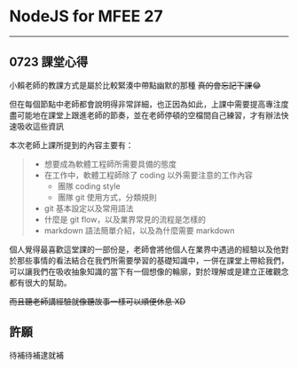 # NodeJS for MFEE 27
---

## 0723 課堂心得

小賴老師的教課方式是屬於比較緊湊中帶點幽默的那種 
~~真的會忘記下課~~:joy:

但在每個節點中老師都會說明得非常詳細，也正因為如此，上課中需要提高專注度盡可能地在課堂上跟進老師的節奏，並在老師停頓的空檔間自己練習，才有辦法快速吸收這些資訊

本次老師上課所提到的內容主要有：
>- 想要成為軟體工程師所需要具備的態度
>- 在工作中，軟體工程師除了 coding 以外需要注意的工作內容
>   - 團隊 coding style 
>   - 團隊 git 使用方式，分類規則
>- git 基本設定以及常用語法
>- 什麼是 git flow，以及業界常見的流程是怎樣的
>- markdown 語法簡單介紹，以及為什麼需要 markdown

個人覺得最喜歡這堂課的一部份是，老師會將他個人在業界中遇過的經驗以及他對於那些事情的看法結合在我們所需要學習的基礎知識中，一併在課堂上帶給我們，可以讓我們在吸收抽象知識的當下有一個想像的輪廓，對於理解或是建立正確觀念都有很大的幫助。

~~而且聽老師講經驗就像聽故事一樣可以順便休息 XD~~





## 許願


待補待補逮就補